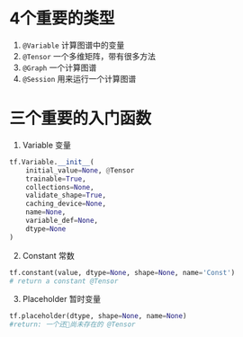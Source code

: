 # 4个重要的类型
1. `@Variable` 计算图谱中的变量
2. `@Tensor` 一个多维矩阵，带有很多方法
3. `@Graph` 一个计算图谱
4. `@Session` 用来运行一个计算图谱


# 三个重要的入门函数
1. Variable 变量
```python
tf.Variable.__init__(
    initial_value=None, @Tensor
    trainable=True,
    collections=None,
    validate_shape=True,
    caching_device=None,
    name=None,
    variable_def=None,
    dtype=None
)
```

2. Constant 常数
```python
tf.constant(value, dtype=None, shape=None, name='Const')
# return a constant @Tensor
```

3. Placeholder 暂时变量
```python
tf.placeholder(dtype, shape=None, name=None)
#return: 一个还尚未存在的 @Tensor
```